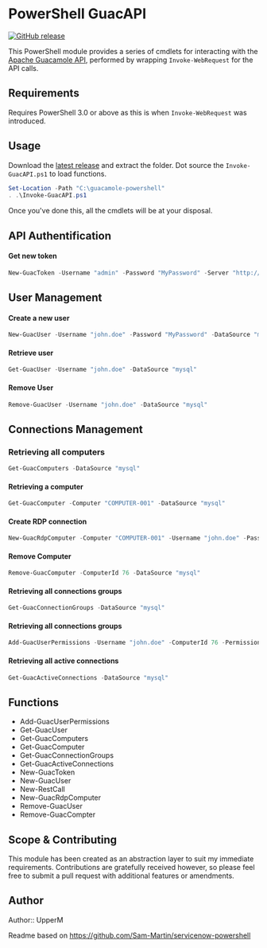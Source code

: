 # PowerShell GuacAPI

[![GitHub release](https://img.shields.io/badge/release-v1.0.0-blue)](https://github.com/Sam-Martin/servicenow-powershell/releases/latest)

This PowerShell module provides a series of cmdlets for interacting with the [Apache Guacamole API](https://guacamole.apache.org/), performed by wrapping `Invoke-WebRequest` for the API calls.

## Requirements

Requires PowerShell 3.0 or above as this is when `Invoke-WebRequest` was introduced.

## Usage

Download the [latest release](https://github.com/UpperM/guacamole-powershell/releases/latest) and  extract the folder. Dot source the `Invoke-GuacAPI.ps1` to load functions.

```PowerShell
Set-Location -Path "C:\guacamole-powershell"
. .\Invoke-GuacAPI.ps1
```
Once you've done this, all the cmdlets will be at your disposal.

## API Authentification
#### Get new token
```PowerShell
New-GuacToken -Username "admin" -Password "MyPassword" -Server "http://srv-guacamole:8080/guacamole"
```
## User Management
#### Create a new user
```PowerShell
New-GuacUser -Username "john.doe" -Password "MyPassword" -DataSource "mysql"
```
#### Retrieve user
```PowerShell
Get-GuacUser -Username "john.doe" -DataSource "mysql"
```
#### Remove User
```PowerShell
Remove-GuacUser -Username "john.doe" -DataSource "mysql"
```

## Connections Management
### Retrieving all computers
```PowerShell
Get-GuacComputers -DataSource "mysql"
```

#### Retrieving a computer
```PowerShell
Get-GuacComputer -Computer "COMPUTER-001" -DataSource "mysql"
```

#### Create RDP connection
```PowerShell
New-GuacRdpComputer -Computer "COMPUTER-001" -Username "john.doe" -Password "MyPassword" -DataSource "mysql" -Security "nla"

```
#### Remove Computer
```PowerShell
Remove-GuacComputer -ComputerId 76 -DataSource "mysql"
```

#### Retrieving all connections groups
```PowerShell
Get-GuacConnectionGroups -DataSource "mysql"
```

#### Retrieving all connections groups
```PowerShell
Add-GuacUserPermissions -Username "john.doe" -ComputerId 76 -Permission "READ" -DataSource "mysql"
```

#### Retrieving all active connections
```PowerShell
Get-GuacActiveConnections -DataSource "mysql"
```
## Functions

* Add-GuacUserPermissions
* Get-GuacUser
* Get-GuacComputers
* Get-GuacComputer
* Get-GuacConnectionGroups
* Get-GuacActiveConnections
* New-GuacToken
* New-GuacUser
* New-RestCall
* New-GuacRdpComputer
* Remove-GuacUser
* Remove-GuacCompter

## Scope & Contributing

This module has been created as an abstraction layer to suit my immediate requirements. Contributions are gratefully received however, so please feel free to submit a pull request with additional features or amendments.

## Author

Author:: UpperM

Readme based on https://github.com/Sam-Martin/servicenow-powershell
